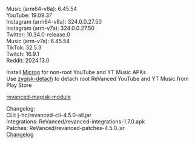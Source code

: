 Music (arm64-v8a): 6.45.54  
YouTube: 19.09.37  
Instagram (arm64-v8a): 324.0.0.27.50  
Instagram (arm-v7a): 324.0.0.27.50  
Twitter: 10.34.0-release.0  
Music (arm-v7a): 6.45.54  
TikTok: 32.5.3  
Twitch: 16.9.1  
Reddit: 2024.13.0  

Install [Microg](https://github.com/ReVanced/GmsCore/releases) for non-root YouTube and YT Music APKs  
Use [zygisk-detach](https://github.com/j-hc/zygisk-detach) to detach root ReVanced YouTube and YT Music from Play Store  

[revanced-magisk-module](https://github.com/j-hc/revanced-magisk-module)  

Changelog:  
CLI: j-hc/revanced-cli-4.5.0-all.jar  
Integrations: ReVanced/revanced-integrations-1.7.0.apk  
Patches: ReVanced/revanced-patches-4.5.0.jar  
[Changelog](https://github.com/ReVanced/revanced-patches/releases/tag/v4.5.0)  
